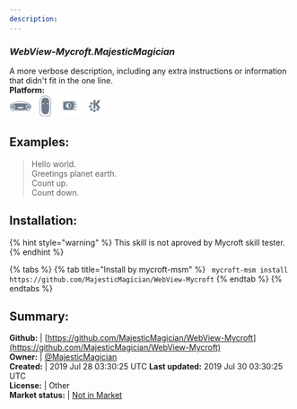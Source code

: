```yaml
---
description: 
---
```


### _WebView-Mycroft.MajesticMagician_  
A more verbose description, including any extra instructions or
information that didn't fit in the one line.  
**Platform:**  
 ![Mark I](../.gitbook/assets/mark-1-icon.png)  ![Mark II](../.gitbook/assets/mark-2-icon.png)  ![Picroft](../.gitbook/assets/picroft-icon.png)  ![plasmoid](../.gitbook/assets/kde.png)   
## Examples:  
> Hello world.  
> Greetings planet earth.  
> Count up.  
> Count down.  
  
## Installation:  
{% hint style="warning" %}
This skill is not aproved by Mycroft skill tester.
{% endhint %}
    
{% tabs %}
{% tab title="Install by mycroft-msm" %}
``` mycroft-msm install https://github.com/MajesticMagician/WebView-Mycroft```
{% endtab %}
  {% endtabs %}
    
## Summary:  
**Github:** | [https://github.com/MajesticMagician/WebView-Mycroft](https://github.com/MajesticMagician/WebView-Mycroft)  
**Owner:** | [@MajesticMagician](https://github.com/MajesticMagician)  
**Created:** | 2019 Jul 28 03:30:25 UTC  **Last updated:** 2019 Jul 30 03:30:25 UTC  
**License:** | Other  
**Market status:** | [Not in Market](https://market.mycroft.ai/skill/)  

